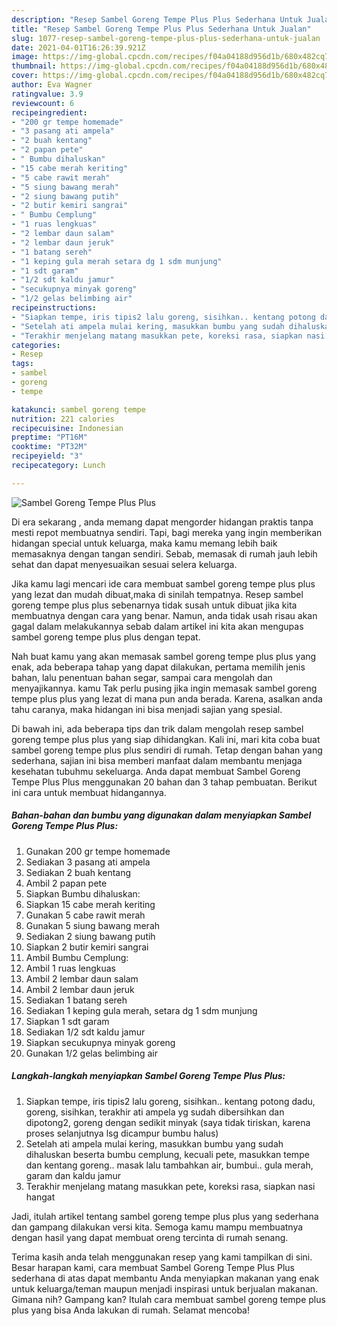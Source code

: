 ```yaml
---
description: "Resep Sambel Goreng Tempe Plus Plus Sederhana Untuk Jualan"
title: "Resep Sambel Goreng Tempe Plus Plus Sederhana Untuk Jualan"
slug: 1077-resep-sambel-goreng-tempe-plus-plus-sederhana-untuk-jualan
date: 2021-04-01T16:26:39.921Z
image: https://img-global.cpcdn.com/recipes/f04a04188d956d1b/680x482cq70/sambel-goreng-tempe-plus-plus-foto-resep-utama.jpg
thumbnail: https://img-global.cpcdn.com/recipes/f04a04188d956d1b/680x482cq70/sambel-goreng-tempe-plus-plus-foto-resep-utama.jpg
cover: https://img-global.cpcdn.com/recipes/f04a04188d956d1b/680x482cq70/sambel-goreng-tempe-plus-plus-foto-resep-utama.jpg
author: Eva Wagner
ratingvalue: 3.9
reviewcount: 6
recipeingredient:
- "200 gr tempe homemade"
- "3 pasang ati ampela"
- "2 buah kentang"
- "2 papan pete"
- " Bumbu dihaluskan"
- "15 cabe merah keriting"
- "5 cabe rawit merah"
- "5 siung bawang merah"
- "2 siung bawang putih"
- "2 butir kemiri sangrai"
- " Bumbu Cemplung"
- "1 ruas lengkuas"
- "2 lembar daun salam"
- "2 lembar daun jeruk"
- "1 batang sereh"
- "1 keping gula merah setara dg 1 sdm munjung"
- "1 sdt garam"
- "1/2 sdt kaldu jamur"
- "secukupnya minyak goreng"
- "1/2 gelas belimbing air"
recipeinstructions:
- "Siapkan tempe, iris tipis2 lalu goreng, sisihkan.. kentang potong dadu, goreng, sisihkan, terakhir ati ampela yg sudah dibersihkan dan dipotong2, goreng dengan sedikit minyak (saya tidak tiriskan, karena proses selanjutnya lsg dicampur bumbu halus)"
- "Setelah ati ampela mulai kering, masukkan bumbu yang sudah dihaluskan beserta bumbu cemplung, kecuali pete, masukkan tempe dan kentang goreng.. masak lalu tambahkan air, bumbui.. gula merah, garam dan kaldu jamur"
- "Terakhir menjelang matang masukkan pete, koreksi rasa, siapkan nasi hangat"
categories:
- Resep
tags:
- sambel
- goreng
- tempe

katakunci: sambel goreng tempe 
nutrition: 221 calories
recipecuisine: Indonesian
preptime: "PT16M"
cooktime: "PT32M"
recipeyield: "3"
recipecategory: Lunch

---
```



![Sambel Goreng Tempe Plus Plus](https://img-global.cpcdn.com/recipes/f04a04188d956d1b/680x482cq70/sambel-goreng-tempe-plus-plus-foto-resep-utama.jpg)

Di era  sekarang , anda memang dapat mengorder hidangan praktis tanpa mesti repot membuatnya sendiri. Tapi, bagi mereka yang ingin memberikan hidangan special untuk keluarga, maka kamu memang lebih baik memasaknya dengan tangan sendiri. Sebab, memasak di rumah jauh lebih sehat dan dapat menyesuaikan sesuai selera keluarga.

Jika kamu lagi mencari ide cara membuat sambel goreng tempe plus plus yang lezat dan mudah dibuat,maka di sinilah tempatnya. Resep sambel goreng tempe plus plus  sebenarnya tidak susah untuk dibuat jika kita membuatnya dengan cara yang benar. Namun, anda tidak usah risau akan gagal dalam melakukannya 
sebab dalam artikel ini kita akan mengupas sambel goreng tempe plus plus dengan tepat.  



Nah buat kamu yang akan memasak sambel goreng tempe plus plus yang enak, ada beberapa tahap yang dapat dilakukan, pertama memilih jenis bahan, lalu penentuan bahan segar, sampai cara mengolah dan menyajikannya. kamu Tak perlu pusing jika ingin memasak sambel goreng tempe plus plus yang lezat di mana pun anda berada. Karena, asalkan anda  tahu caranya, maka hidangan ini bisa menjadi sajian yang spesial.

Di bawah ini, ada beberapa tips dan trik dalam mengolah resep sambel goreng tempe plus plus yang siap dihidangkan. Kali ini, mari kita coba buat sambel goreng tempe plus plus sendiri di rumah. Tetap dengan bahan yang sederhana, sajian ini bisa memberi manfaat dalam membantu menjaga kesehatan tubuhmu sekeluarga. Anda dapat membuat Sambel Goreng Tempe Plus Plus menggunakan 20 bahan dan 3 tahap pembuatan. Berikut ini cara untuk membuat hidangannya.

<!--inarticleads1-->

##### Bahan-bahan dan bumbu yang digunakan dalam menyiapkan Sambel Goreng Tempe Plus Plus:

1. Gunakan 200 gr tempe homemade
1. Sediakan 3 pasang ati ampela
1. Sediakan 2 buah kentang
1. Ambil 2 papan pete
1. Siapkan  Bumbu dihaluskan:
1. Siapkan 15 cabe merah keriting
1. Gunakan 5 cabe rawit merah
1. Gunakan 5 siung bawang merah
1. Sediakan 2 siung bawang putih
1. Siapkan 2 butir kemiri sangrai
1. Ambil  Bumbu Cemplung:
1. Ambil 1 ruas lengkuas
1. Ambil 2 lembar daun salam
1. Ambil 2 lembar daun jeruk
1. Sediakan 1 batang sereh
1. Sediakan 1 keping gula merah, setara dg 1 sdm munjung
1. Siapkan 1 sdt garam
1. Sediakan 1/2 sdt kaldu jamur
1. Siapkan secukupnya minyak goreng
1. Gunakan 1/2 gelas belimbing air




<!--inarticleads2-->

##### Langkah-langkah menyiapkan Sambel Goreng Tempe Plus Plus:

1. Siapkan tempe, iris tipis2 lalu goreng, sisihkan.. kentang potong dadu, goreng, sisihkan, terakhir ati ampela yg sudah dibersihkan dan dipotong2, goreng dengan sedikit minyak (saya tidak tiriskan, karena proses selanjutnya lsg dicampur bumbu halus)
1. Setelah ati ampela mulai kering, masukkan bumbu yang sudah dihaluskan beserta bumbu cemplung, kecuali pete, masukkan tempe dan kentang goreng.. masak lalu tambahkan air, bumbui.. gula merah, garam dan kaldu jamur
1. Terakhir menjelang matang masukkan pete, koreksi rasa, siapkan nasi hangat




Jadi, itulah artikel tentang  sambel goreng tempe plus plus  yang sederhana dan gampang dilakukan versi kita. Semoga kamu mampu membuatnya dengan hasil yang dapat membuat oreng tercinta di rumah senang. 

Terima kasih anda telah menggunakan resep yang kami tampilkan di sini. Besar harapan kami, cara membuat  Sambel Goreng Tempe Plus Plus sederhana di atas dapat membantu Anda menyiapkan makanan yang enak untuk keluarga/teman maupun menjadi inspirasi untuk berjualan makanan. Gimana nih? Gampang kan? Itulah cara membuat sambel goreng tempe plus plus yang bisa Anda lakukan di rumah. Selamat mencoba!

